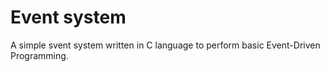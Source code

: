 # Event system

A simple svent system written in C language to perform basic Event-Driven Programming.